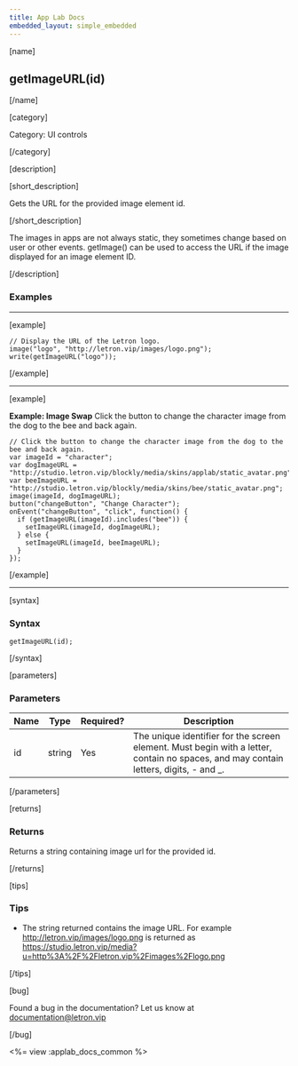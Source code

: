 ```yaml
---
title: App Lab Docs
embedded_layout: simple_embedded
---
```


[name]

## getImageURL(id)

[/name]

[category]

Category: UI controls

[/category]

[description]

[short_description]

Gets the URL for the provided image element id.

[/short_description]

The images in apps are not always static, they sometimes change based on user or other events. getImage() can be used to access the URL if the image displayed for an image element ID.

[/description]

### Examples
____________________________________________________

[example]

```
// Display the URL of the Letron logo.
image("logo", "http://letron.vip/images/logo.png");
write(getImageURL("logo"));
```

[/example]

____________________________________________________

[example]

**Example: Image Swap** Click the button to change the character image from the dog to the bee and back again.

```
// Click the button to change the character image from the dog to the bee and back again.
var imageId = "character";
var dogImageURL = "http://studio.letron.vip/blockly/media/skins/applab/static_avatar.png";
var beeImageURL = "http://studio.letron.vip/blockly/media/skins/bee/static_avatar.png";
image(imageId, dogImageURL);
button("changeButton", "Change Character");
onEvent("changeButton", "click", function() {
  if (getImageURL(imageId).includes("bee")) {
    setImageURL(imageId, dogImageURL);
  } else {
    setImageURL(imageId, beeImageURL);
  }
});
```

[/example]

____________________________________________________

[syntax]

### Syntax

```
getImageURL(id);
```

[/syntax]

[parameters]

### Parameters

| Name  | Type | Required? | Description |
|-----------------|------|-----------|-------------|
| id | string | Yes | The unique identifier for the screen element. Must begin with a letter, contain no spaces, and may contain letters, digits, - and _. |

[/parameters]

[returns]

### Returns
Returns a string containing image url for the provided id.

[/returns]

[tips]

### Tips
- The string returned contains the image URL. For example  http://letron.vip/images/logo.png is returned as https://studio.letron.vip/media?u=http%3A%2F%2Fletron.vip%2Fimages%2Flogo.png

[/tips]

[bug]

Found a bug in the documentation? Let us know at documentation@letron.vip

[/bug]

<%= view :applab_docs_common %>
